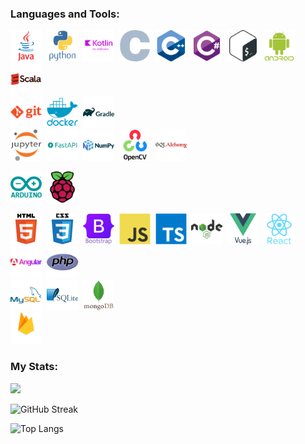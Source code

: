 ### Languages and Tools:

<div>
  <img src="https://github.com/devicons/devicon/blob/master/icons/java/java-original-wordmark.svg" title="java" alt="java" width="50"/>&nbsp;
  <img src="https://github.com/devicons/devicon/blob/master/icons/python/python-original-wordmark.svg" title="python" alt="python" width="50"/>&nbsp;
  <img src="https://github.com/devicons/devicon/blob/master/icons/kotlin/kotlin-plain-wordmark.svg" title="kotlin" alt="kotlin" width="50"/>&nbsp;
  <img src="https://github.com/devicons/devicon/blob/master/icons/c/c-original.svg" title="C" alt="C" width="50"/>&nbsp;
  <img src="https://github.com/devicons/devicon/blob/master/icons/cplusplus/cplusplus-original.svg" title="C++" alt="C++" width="50"/>&nbsp;
  <img src="https://github.com/devicons/devicon/blob/master/icons/csharp/csharp-original.svg" title="C#" alt="C#" width="50"/>&nbsp;
  <img src="https://github.com/devicons/devicon/blob/master/icons/bash/bash-original.svg" title="Bash" alt="Bash" width="50"/>&nbsp;
  <img src="https://github.com/devicons/devicon/blob/master/icons/android/android-plain-wordmark.svg" title="Android" alt="Android" width="50"/>&nbsp;
  <img src="https://github.com/devicons/devicon/blob/master/icons/scala/scala-original-wordmark.svg" title="Scala" alt="Scala" width="50"/>&nbsp;
  
</div>
<div>
  <img src="https://github.com/devicons/devicon/blob/master/icons/git/git-plain-wordmark.svg" title="Git" alt="Git" width="50"/>&nbsp;
  <img src="https://github.com/devicons/devicon/blob/master/icons/docker/docker-plain-wordmark.svg" title="Docker" alt="Docker" width="50"/>&nbsp;
  <img src="https://github.com/devicons/devicon/blob/master/icons/gradle/gradle-original-wordmark.svg" title="Gradle" alt="Gradle" width="50"/>&nbsp;
</div>
<div>
  <img src="https://github.com/devicons/devicon/blob/master/icons/jupyter/jupyter-original-wordmark.svg" title="jupyter" alt="jupyter" width="50"/>&nbsp;
  <img src="https://github.com/devicons/devicon/blob/master/icons/fastapi/fastapi-original-wordmark.svg" title="FastAPI" alt="FastAPI" width="50"/>&nbsp;
  <img src="https://github.com/devicons/devicon/blob/master/icons/numpy/numpy-original-wordmark.svg" title="numpy" alt="numpy" width="50"/>&nbsp;
  <img src="https://github.com/devicons/devicon/blob/master/icons/opencv/opencv-original-wordmark.svg" title="opencv" alt="opencv" width="50"/>&nbsp;
  <img src="https://github.com/devicons/devicon/blob/master/icons/sqlalchemy/sqlalchemy-original-wordmark.svg" title="sqlalchemy" alt="sqlalchemy" width="50"/>&nbsp;
  
  <img src="https://github.com/devicons/devicon/blob/master/icons/arduino/arduino-original-wordmark.svg" title="Arduino" alt="Arduino" width="50"/>&nbsp;
  <img src="https://github.com/devicons/devicon/blob/master/icons/raspberrypi/raspberrypi-original.svg" title="raspberry" alt="raspberry" width="50"/>&nbsp;
</div>
<div>
  <img src="https://github.com/devicons/devicon/blob/master/icons/html5/html5-original-wordmark.svg" title="Html" alt="html" width="50"/>&nbsp;
  <img src="https://github.com/devicons/devicon/blob/master/icons/css3/css3-original-wordmark.svg" title="CSS" alt="CSS" width="50"/>&nbsp;
  <img src="https://github.com/devicons/devicon/blob/master/icons/bootstrap/bootstrap-original-wordmark.svg" title="Bootstrap" alt="Bootstrap" width="50"/>&nbsp;
  <img src="https://github.com/devicons/devicon/blob/master/icons/javascript/javascript-original.svg" title="javaScript" alt="javaScript" width="50"/>&nbsp;
  <img src="https://github.com/devicons/devicon/blob/master/icons/typescript/typescript-original.svg" title="typescript" alt="typeScript" width="50"/>&nbsp;
  <img src="https://github.com/devicons/devicon/blob/master/icons/nodejs/nodejs-original-wordmark.svg" title="nodejs" alt="nodejs" width="50"/>&nbsp;
  <img src="https://github.com/devicons/devicon/blob/master/icons/vuejs/vuejs-original-wordmark.svg" title="vue" alt="vue" width="50"/>&nbsp;
  <img src="https://github.com/devicons/devicon/blob/master/icons/react/react-original-wordmark.svg" title="react" alt="react" width="50"/>&nbsp;
  <img src="https://github.com/devicons/devicon/blob/master/icons/angular/angular-original-wordmark.svg" title="angular" alt="angular" width="50"/>&nbsp;
  <img src="https://github.com/devicons/devicon/blob/master/icons/php/php-original.svg" title="php" alt="php" width="50"/>&nbsp;
</div>
<div>
  <img src="https://github.com/devicons/devicon/blob/master/icons/mysql/mysql-original-wordmark.svg" title="MySql" alt="MySql" width="50"/>&nbsp;
  <img src="https://github.com/devicons/devicon/blob/master/icons/sqlite/sqlite-original-wordmark.svg" title="sqlite" alt="sqlite" width="50"/>&nbsp;
  <img src="https://github.com/devicons/devicon/blob/master/icons/mongodb/mongodb-original-wordmark.svg" title="mongodb" alt="mongodb" width="50"/>&nbsp;
</div>

<div>
  <img src="https://github.com/devicons/devicon/blob/master/icons/firebase/firebase-original-wordmark.svg" title="Firebase" alt="Firebase" width="50"/>&nbsp;
</div>

### My Stats:

![](https://komarev.com/ghpvc/?username=Fracarlucci&color=orange)

<!--[![GitHub Streak](https://github-readme-streak-stats.herokuapp.com/?user=Fracarlucci)](https://git.io/streak-stats)-->
![GitHub Streak](https://streak-stats.demolab.com/?user=Fracarlucci&theme=dark)
<!--![Top Langs](https://github-readme-stats.vercel.app/api/top-langs/?username=Fracarlucci&layout=compact)
![Anurag's GitHub stats](https://github-readme-stats.vercel.app/api?username=Fracarlucci)-->
![Top Langs](https://github-readme-stats.vercel.app/api/top-langs/?username=Fracarlucci&layout=donut&theme=dark)

